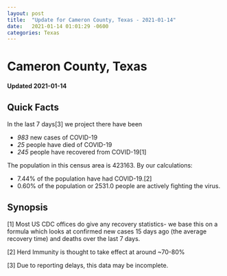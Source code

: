 ```yaml
---
layout: post
title:  "Update for Cameron County, Texas - 2021-01-14"
date:   2021-01-14 01:01:29 -0600
categories: Texas
---
```


# Cameron County, Texas
#### Updated 2021-01-14

## Quick Facts

In the last 7 days[3] we project there have been
- *983* new cases of COVID-19
- *25* people have died of COVID-19
- *245* people have recovered from COVID-19[1]

The population in this census area is 423163. By our calculations:
- 7.44% of the population have had COVID-19.[2]
- 0.60% of the population or 2531.0 people are actively fighting the virus.

## Synopsis




[1] Most US CDC offices do give any recovery statistics- we base this on a formula which looks at confirmed new cases
15 days ago (the average recovery time) and deaths over the last 7 days.

[2] Herd Immunity is thought to take effect at around ~70-80%

[3] Due to reporting delays, this data may be incomplete.
 
    